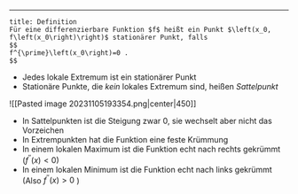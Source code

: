 ***

```ad-important
title: Definition
Für eine differenzierbare Funktion $f$ heißt ein Punkt $\left(x_0, f\left(x_0\right)\right)$ stationärer Punkt, falls
$$
f^{\prime}\left(x_0\right)=0 .
$$
```

- Jedes lokale Extremum ist ein stationärer Punkt
- Stationäre Punkte, die *kein* lokales Extremum sind, heißen *Sattelpunkt*

![[Pasted image 20231105193354.png|center|450]]

- In Sattelpunkten ist die Steigung zwar 0, sie wechselt aber nicht das Vorzeichen
- In Extrempunkten hat die Funktion eine feste Krümmung
- In einem lokalen Maximum ist die Funktion echt nach rechts gekrümmt $\left(f^{\prime \prime}(x)<0\right)$
- In einem lokalen Minimum ist die Funktion echt nach links gekrümmt (Also $f^{\prime \prime}(x)>0$ )
